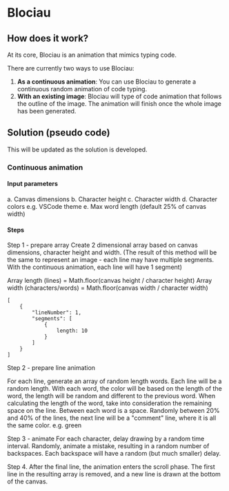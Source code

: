 # Blociau

## How does it work?

At its core, Blociau is an animation that mimics typing code.

There are currently two ways to use Blociau:

1. **As a continuous animation**: You can use Blociau to generate a continuous random animation of code typing.
2. **With an existing image**: Blociau will type of code animation that follows the outline of the image. The animation will finish once the whole image has been generated.

## Solution (pseudo code)

This will be updated as the solution is developed.

### Continuous animation

#### Input parameters

a. Canvas dimensions
b. Character height
c. Character width
d. Character colors e.g. VSCode theme
e. Max word length (default 25% of canvas width)

#### Steps

Step 1 - prepare array
Create 2 dimensional array based on canvas dimensions, character height and width.
(The result of this method will be the same to represent an image - each line may have multiple segments.
With the continuous animation, each line will have 1 segment)

Array length (lines) = Math.floor(canvas height / character height)
Array width (characters/words) = Math.floor(canvas width / character width)

```
[
    {
        "lineNumber": 1,
        "segments": [
            {
                length: 10
            }
        ]
    }
]
```

Step 2 - prepare line animation

For each line, generate an array of random length words.
Each line will be a random length.
With each word, the color will be based on the length of the word, the length will be random and different to the previous word.
When calculating the length of the word, take into consideration the remaining space on the line.
Between each word is a space.
Randomly between 20% and 40% of the lines, the next line will be a "comment" line, where it is all the same color. e.g. green

Step 3 - animate
For each character, delay drawing by a random time interval.
Randomly, animate a mistake, resulting in a random number of backspaces.
Each backspace will have a random (but much smaller) delay.

Step 4.
After the final line, the animation enters the scroll phase.
The first line in the resulting array is removed,
and a new line is drawn at the bottom of the canvas.

